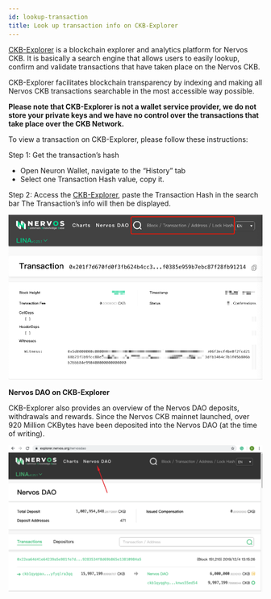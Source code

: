 ```yaml
---
id: lookup-transaction
title: Look up transaction info on CKB-Explorer
---
```

[CKB-Explorer](https://explorer.nervos.org/) is a blockchain explorer and analytics platform for Nervos CKB. It is basically a search engine that allows users to easily lookup, confirm and validate transactions that have taken place on the Nervos CKB. 

CKB-Explorer facilitates blockchain transparency by indexing and making all Nervos CKB transactions searchable in the most accessible way possible.

**Please note that CKB-Explorer is not a wallet service provider, we do not store your private keys and we have no control over the transactions that take place over the CKB Network.**

To view a transaction on CKB-Explorer, please follow these instructions:

Step 1: Get the transaction’s hash

* Open Neuron Wallet, navigate to the “History” tab 
* Select one Transaction Hash value, copy it.

Step 2: Access the [CKB-Explorer](https://explorer.nervos.org/), paste the Transaction Hash in the search bar
The Transaction’s info will then be displayed.

<img src="../assets/getting-started/lookup.png" width = "600"/>

**Nervos DAO on CKB-Explorer**

CKB-Explorer also provides an overview of the Nervos DAO deposits, withdrawals and rewards. Since the Nervos CKB mainnet launched, over 920 Million CKBytes have been deposited into the Nervos DAO (at the time of writing).

<img src="../assets/getting-started/nervosdao.png" width = "600"/>